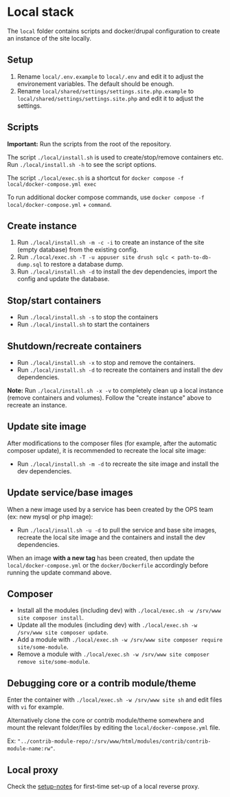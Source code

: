 # Local stack

The `local` folder contains scripts and docker/drupal configuration to create an instance of the site locally.

## Setup

1. Rename `local/.env.example` to `local/.env` and edit it to adjust the environement variables. The default should be enough.
2. Rename `local/shared/settings/settings.site.php.example` to `local/shared/settings/settings.site.php` and edit it to adjust the settings.

## Scripts

**Important:** Run the scripts from the root of the repository.

The script `./local/install.sh` is used to create/stop/remove containers etc. Run `./local/install.sh -h` to see the script options.

The script `./local/exec.sh` is a shortcut for `docker compose -f local/docker-compose.yml exec`

To run additional docker compose commands, use `docker compose -f local/docker-compose.yml` + `command`.

## Create instance

1. Run `./local/install.sh -m -c -i` to create an instance of the site (empty database) from the existing config.
2. Run `./local/exec.sh -T -u appuser site drush sqlc < path-to-db-dump.sql` to restore a database dump.
3. Run `./local/install.sh -d` to install the dev dependencies, import the config and update the database.

## Stop/start containers

- Run `./local/install.sh -s` to stop the containers
- Run `./local/install.sh` to start the containers

## Shutdown/recreate containers

- Run `./local/install.sh -x` to stop and remove the containers.
- Run `./local/install.sh -d` to recreate the containers and install the dev dependencies.

**Note:** Run `./local/install.sh -x -v` to completely clean up a local instance (remove containers and volumes). Follow the "create instance" above to recreate an instance.

## Update site image

After modifications to the composer files (for example, after the automatic composer update), it is recommended to recreate the local site image:

- Run `./local/install.sh -m -d` to recreate the site image and install the dev dependencies.

## Update service/base images

When a new image used by a service has been created by the OPS team (ex: new mysql or php image):

- Run `./local/insall.sh -u -d` to pull the service and base site images, recreate the local site image and the containers and install the dev dependencies.

When an image **with a new tag** has been created, then update the `local/docker-compose.yml` or the `docker/Dockerfile` accordingly before running the update command above.

## Composer

- Install all the modules (including dev) with `./local/exec.sh -w /srv/www site composer install`.
- Update all the modules (including dev) with `./local/exec.sh -w /srv/www site composer update`.
- Add a module with `./local/exec.sh -w /srv/www site composer require site/some-module`.
- Remove a module with `./local/exec.sh -w /srv/www site composer remove site/some-module`.

## Debugging core or a contrib module/theme

Enter the container with `./local/exec.sh -w /srv/www site sh` and edit files with `vi` for example.

Alternatively clone the core or contrib module/theme somewhere and mount the relevant folder/files by editing the `local/docker-compose.yml` file.

Ex: `"../contrib-module-repo/:/srv/www/html/modules/contrib/contrib-module-name:rw"`.

## Local proxy

Check the [setup-notes](https://github.com/UN-OCHA/local-reverse-proxy/blob/main/setup-notes.md) for first-time set-up of a local reverse proxy.
